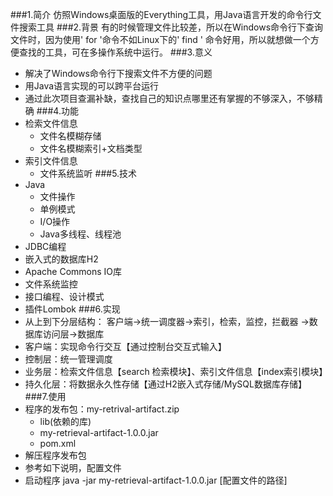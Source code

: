 ###1.简介
仿照Windows桌面版的Everything工具，用Java语言开发的命令行文件搜索工具
###2.背景
有的时候管理文件比较差，所以在Windows命令行下查询文件时，因为使用' for '命令不如Linux下的' find '
命令好用，所以就想做一个方便查找的工具，可在多操作系统中运行。
###3.意义
+ 解决了Windows命令行下搜索文件不方便的问题
+ 用Java语言实现的可以跨平台运行
+ 通过此次项目查漏补缺，查找自己的知识点哪里还有掌握的不够深入，不够精确
###4.功能
+ 检索文件信息
   + 文件名模糊存储
   + 文件名模糊索引+文档类型
+ 索引文件信息
   + 文件系统监听
###5.技术
+ Java
   + 文件操作
   + 单例模式
   + I/O操作
   + Java多线程、线程池
+ JDBC编程
+ 嵌入式的数据库H2
+ Apache Commons IO库
+ 文件系统监控
+ 接口编程、设计模式
+ 插件Lombok
###6.实现
+ 从上到下分层结构： 客户端->统一调度器->索引，检索，监控，拦截器
->数据库访问层->数据库
+ 客户端：实现命令行交互【通过控制台交互式输入】
+ 控制层：统一管理调度
+ 业务层：检索文件信息【search 检索模块】、索引文件信息【index索引模块】
+ 持久化层：将数据永久性存储【通过H2嵌入式存储/MySQL数据库存储】
###7.使用
+ 程序的发布包：my-retrival-artifact.zip
    + lib(依赖的库)
    + my-retrieval-artifact-1.0.0.jar
    + pom.xml
+ 解压程序发布包
+ 参考如下说明，配置文件
+ 启动程序 
   java -jar my-retrieval-artifact-1.0.0.jar [配置文件的路径]
   